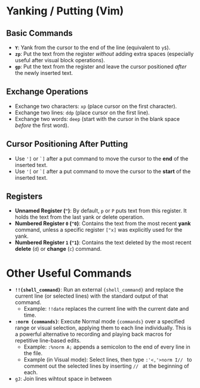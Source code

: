 # Yanking / Putting (Vim)

## Basic Commands

* **`Y`**: Yank from the cursor to the end of the line (equivalent to `y$`).
* **`zp`**: Put the text from the register *without* adding extra spaces (especially useful after visual block operations).
* **`gp`**: Put the text from the register and leave the cursor positioned *after* the newly inserted text.

## Exchange Operations

* Exchange two characters: `xp` (place cursor on the first character).
* Exchange two lines: `ddp` (place cursor on the first line).
* Exchange two words: `deep` (start with the cursor in the blank space *before* the first word).

## Cursor Positioning After Putting

* Use `']` or `` `] `` after a put command to move the cursor to the **end** of the inserted text.
* Use `'[` or `` `[ `` after a put command to move the cursor to the **start** of the inserted text.

## Registers

* **Unnamed Register (`"`)**: By default, `p` or `P` puts text from this register. It holds the text from the last yank or delete operation.
* **Numbered Register `0` (`"0`)**: Contains the text from the most recent **yank** command, unless a specific register `["x]` was explicitly used for the yank.
* **Numbered Register `1` (`"1`)**: Contains the text deleted by the most recent **delete** (`d`) or **change** (`c`) command.

# Other Useful Commands

* **`!!{shell_command}`**: Run an external `{shell_command}` and replace the current line (or selected lines) with the standard output of that command.
    * Example: `!!date` replaces the current line with the current date and time.
* **`:norm {commands}`**: Execute Normal mode `{commands}` over a specified range or visual selection, applying them to each line individually. This is a powerful alternative to recording and playing back macros for repetitive line-based edits.
    * Example: `:%norm A;` appends a semicolon to the end of every line in the file.
    * Example (in Visual mode): Select lines, then type `:'<,'>norm I// ` to comment out the selected lines by inserting `// ` at the beginning of each.
* `gJ`: Join lines wihtout space in between
